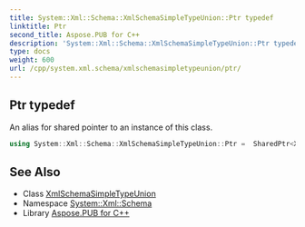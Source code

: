 ```yaml
---
title: System::Xml::Schema::XmlSchemaSimpleTypeUnion::Ptr typedef
linktitle: Ptr
second_title: Aspose.PUB for C++
description: 'System::Xml::Schema::XmlSchemaSimpleTypeUnion::Ptr typedef. An alias for shared pointer to an instance of this class in C++.'
type: docs
weight: 600
url: /cpp/system.xml.schema/xmlschemasimpletypeunion/ptr/
---
```

## Ptr typedef


An alias for shared pointer to an instance of this class.

```cpp
using System::Xml::Schema::XmlSchemaSimpleTypeUnion::Ptr =  SharedPtr<XmlSchemaSimpleTypeUnion>
```

## See Also

* Class [XmlSchemaSimpleTypeUnion](../)
* Namespace [System::Xml::Schema](../../)
* Library [Aspose.PUB for C++](../../../)

